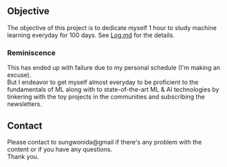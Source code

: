 ## Objective

The objective of this project is to dedicate myself 1 hour to study machine learning everyday for 100 days. See [Log.md](./Log.md) for the details.

### Reminiscence 

This has ended up with failure due to my personal schedule (I'm making an excuse).  
But I endeavor to get myself almost everyday to be proficient to the fundamentals of ML along with to state-of-the-art ML & AI technologies by tinkering with the toy projects in the communities and subscribing the newsletters.

## Contact

Please contact to sungwonida@gmail if there's any problem with the content or if you have any questions.  
Thank you.
